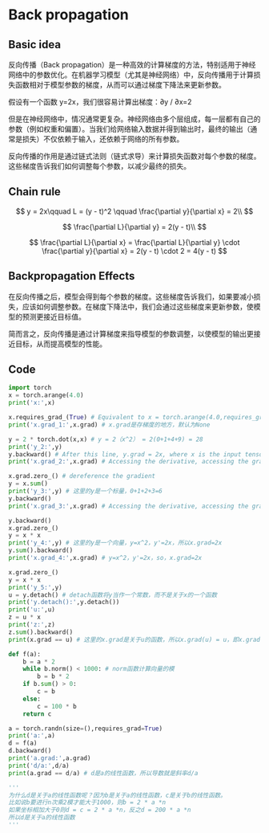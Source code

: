 # Back propagation

## Basic idea

反向传播（Back propagation）是一种高效的计算梯度的方法，特别适用于神经网络中的参数优化。在机器学习模型（尤其是神经网络）中，反向传播用于计算损失函数相对于模型参数的梯度，从而可以通过梯度下降法来更新参数。

假设有一个函数 y=2x，我们很容易计算出梯度：∂y / ∂x=2

但是在神经网络中，情况通常更复杂。神经网络由多个层组成，每一层都有自己的参数（例如权重和偏置）。当我们给网络输入数据并得到输出时，最终的输出（通常是损失）不仅依赖于输入，还依赖于网络的所有参数。

反向传播的作用是通过链式法则（链式求导）来计算损失函数对每个参数的梯度。这些梯度告诉我们如何调整每个参数，以减少最终的损失。

## Chain rule

$$
y = 2x\qquad
L = (y - t)^2 \qquad
\frac{\partial y}{\partial x} = 2\\
$$

$$
\frac{\partial L}{\partial y} = 2(y - t)\\
$$

$$
\frac{\partial L}{\partial x} = \frac{\partial L}{\partial y} \cdot \frac{\partial y}{\partial x} = 2(y - t) \cdot 2 = 4(y - t)
$$

## Backpropagation Effects

在反向传播之后，模型会得到每个参数的梯度。这些梯度告诉我们，如果要减小损失，应该如何调整参数。在梯度下降法中，我们会通过这些梯度来更新参数，使模型的预测更接近目标值。

简而言之，反向传播是通过计算梯度来指导模型的参数调整，以使模型的输出更接近目标，从而提高模型的性能。

## Code

```python
import torch
x = torch.arange(4.0)
print('x:',x)

x.requires_grad_(True) # Equivalent to x = torch.arange(4.0,requires_grad=True)
print('x.grad_1:',x.grad) # x.grad是存梯度的地方，默认为None

y = 2 * torch.dot(x,x) # y = 2（x^2） = 2(0+1+4+9) = 28
print('y_2:',y)
y.backward() # After this line, y.grad = 2x, where x is the input tensor
print('x.grad_2:',x.grad) # Accessing the derivative, accessing the gradient， y=2*（x^2），y'=4x，so,x.grad=4x

x.grad.zero_() # dereference the gradient
y = x.sum()
print('y_3:',y) # 这里的y是一个标量，0+1+2+3=6
y.backward()
print('x.grad_3:',x.grad) # Accessing the derivative, accessing the gradient， y=x1+x2+x3......，y'=1，so，x.grad=1

y.backward()
x.grad.zero_()
y = x * x
print('y_4:',y) # 这里的y是一个向量，y=x^2，y'=2x，所以x.grad=2x
y.sum().backward()
print('x.grad_4:',x.grad) # y=x^2，y'=2x，so，x.grad=2x

x.grad.zero_()
y = x * x
print('y_5:',y)
u = y.detach() # detach函数将y当作一个常数，而不是关于x的一个函数
print('y.detach():',y.detach())
print('u:',u)
z = u * x
print('z:',z)
z.sum().backward()
print(x.grad == u) # 这里的x.grad是关于u的函数，所以x.grad(u) = u，即x.grad(u) = u(x) = u(2x) = 4x，所以x.grad(u) = 4x

def f(a):
    b = a * 2
    while b.norm() < 1000: # norm函数计算向量的模
        b = b * 2
    if b.sum() > 0:
        c = b
    else:
        c = 100 * b
    return c

a = torch.randn(size=(),requires_grad=True)
print('a:',a)
d = f(a)
d.backward()
print('a.grad:',a.grad)
print('d/a:',d/a)
print(a.grad == d/a) # d是a的线性函数，所以导数就是斜率d/a

'''
为什么d是关于a的线性函数呢？因为b是关于a的线性函数，c是关于b的线性函数。
比如说b要进行n次乘2模才能大于1000，则b = 2 * a *n
如果坐标相加大于0则d = c = 2 * a *n，反之d = 200 * a *n
所以d是关于a的线性函数
'''
```

